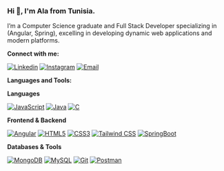 ### Hi 👋, I'm Ala from Tunisia.

I’m a Computer Science graduate and Full Stack Developer specializing in (Angular, Spring), excelling in developing dynamic web applications and modern platforms.

**Connect with me:**

[![Linkedin](https://img.shields.io/badge/Linkedin-%230175C2.svg?style=for-the-badge&logo=Linkedin&logoColor=white)](https://www.linkedin.com/in/aydi-ala/)
[![Instagram](https://img.shields.io/badge/Instagram-%23000000.svg?style=for-the-badge&logo=Instagram&logoColor=white)](https://www.instagram.com/aydi__ala/)
[![Email](https://img.shields.io/badge/Email-%23D14836.svg?style=for-the-badge&logo=Gmail&logoColor=white)](mailto:contact.aydiala@gmail.com)

**Languages and Tools:**

**Languages**

[![JavaScript](https://img.shields.io/badge/JavaScript-%23F7DF1E.svg?style=for-the-badge&logo=JavaScript&logoColor=black)](https://developer.mozilla.org/en-US/docs/Web/JavaScript)
[![Java](https://img.shields.io/badge/Java-%23ED8B00.svg?style=for-the-badge&logo=Java&logoColor=white)](https://www.java.com/)
[![C](https://img.shields.io/badge/C-%23A8B9CC.svg?style=for-the-badge&logo=C&logoColor=white)](https://en.wikipedia.org/wiki/C_(programming_language))

**Frontend & Backend**

[![Angular](https://img.shields.io/badge/Angular-%23DD0031.svg?style=for-the-badge&logo=Angular&logoColor=white)](https://angular.io/)
[![HTML5](https://img.shields.io/badge/HTML5-%23E34F26.svg?style=for-the-badge&logo=HTML5&logoColor=white)](https://developer.mozilla.org/en-US/docs/Web/HTML)
[![CSS3](https://img.shields.io/badge/CSS3-%231572B6.svg?style=for-the-badge&logo=CSS3&logoColor=white)](https://developer.mozilla.org/en-US/docs/Web/CSS)
[![Tailwind CSS](https://img.shields.io/badge/Tailwind_CSS-%2338B2AC.svg?style=for-the-badge&logo=Tailwind-CSS&logoColor=white)](https://tailwindcss.com/)
[![SpringBoot](https://img.shields.io/badge/Spring_Boot-%236DB33F.svg?style=for-the-badge&logo=Spring-Boot&logoColor=white)](https://spring.io/)

**Databases & Tools**

[![MongoDB](https://img.shields.io/badge/MongoDB-%2347A248.svg?style=for-the-badge&logo=MongoDB&logoColor=white)](https://www.mongodb.com/)
[![MySQL](https://img.shields.io/badge/MySQL-%234479A1.svg?style=for-the-badge&logo=MySQL&logoColor=white)](https://www.mysql.com/)
[![Git](https://img.shields.io/badge/Git-%23F05032.svg?style=for-the-badge&logo=Git&logoColor=white)](https://git-scm.com/)
[![Postman](https://img.shields.io/badge/Postman-%23FF6C37.svg?style=for-the-badge&logo=Postman&logoColor=white)](https://www.postman.com/)
